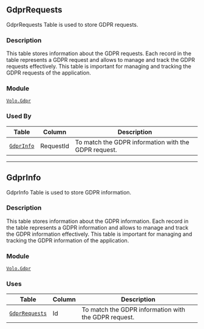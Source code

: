 ## GdprRequests

GdprRequests Table is used to store GDPR requests.

### Description

This table stores information about the GDPR requests. Each record in the table represents a GDPR request and allows to manage and track the GDPR requests effectively. This table is important for managing and tracking the GDPR requests of the application.

### Module

[`Volo.Gdpr`](../gdpr.md)

### Used By

| Table | Column | Description |
| --- | --- | --- |
| [`GdprInfo`](#gdprinfo) | RequestId | To match the GDPR information with the GDPR request. |

---

## GdprInfo

GdprInfo Table is used to store GDPR information.

### Description

This table stores information about the GDPR information. Each record in the table represents a GDPR information and allows to manage and track the GDPR information effectively. This table is important for managing and tracking the GDPR information of the application.

### Module

[`Volo.Gdpr`](../gdpr.md)

### Uses

| Table | Column | Description |
| --- | --- | --- |
| [`GdprRequests`](#gdprrequests) | Id | To match the GDPR information with the GDPR request. |
